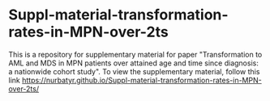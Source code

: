 # Suppl-material-transformation-rates-in-MPN-over-2ts
This is a repository for supplementary material for paper "Transformation to AML and MDS in MPN patients over attained age and time since diagnosis: a nationwide cohort study". To view the supplementary material, follow this link https://nurbatyr.github.io/Suppl-material-transformation-rates-in-MPN-over-2ts/
